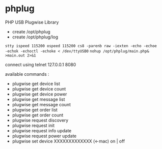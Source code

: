 # phplug
PHP USB Plugwise Library

* create /opt/phplug
* create /opt/phplug/log

`stty ispeed 115200 ospeed 115200 cs8 -parenb raw -iexten -echo -echoe -echok -echoctl -echoke < /dev/ttyUSB0`
`nohup /opt/phplug/main.php& >main.out 2>&1`

connect using telnet 127.0.0.1 8080

available commands :

- plugwise get device list
- plugwise get device count
- plugwise get device power
- plugwise get message list
- plugwise get message count
- plugwise get order list
- plugwise get order count
- plugwise request discovery
- plugwise request init
- plugwise request info update
- plugwise request power update
- plugwise set device XXXXXXXXXXXXX (<-mac) on | off
